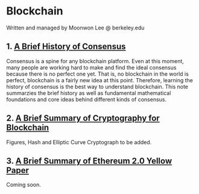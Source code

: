 # Blockchain
Written and managed by Moonwon Lee @ berkeley.edu
## 1. [A Brief History of Consensus](https://github.com/moonwonlee/blockchain/blob/master/A-Brief-History-of-Consensus.md)
Consensus is a spine for any blockchain platform. Even at this moment, many people are working hard to make and find the ideal consensus because there is no perfect one yet. That is, no blockchain in the world is perfect, blockchain is a fairly new idea at this point. Therefore, learning the history of consensus is the best way to understand blockchain. This note summarzies the brief history as well as fundamental mathematical foundations and core ideas behind different kinds of consensus. 
## 2. [A Brief Summary of Cryptography for Blockchain](https://github.com/moonwonlee/blockchain/blob/master/A-Brief-Summary-of-Cryptography-for-Blockchain.md)
Figures, Hash and Elliptic Curve Cryptograph to be added. 
## 3. [A Brief Summary of Ethereum 2.0 Yellow Paper]()
Coming soon.
